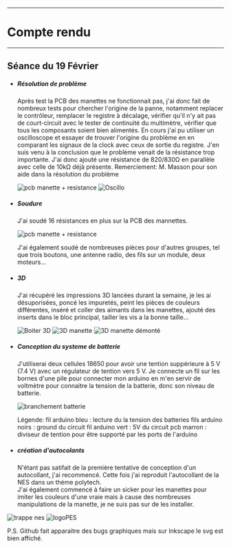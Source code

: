 *******************
# Compte rendu 
*******************
## Séance du 19 Février

- ##### Résolution de problème
  Après test la PCB des manettes ne fonctionnait pas, j'ai donc fait de nombreux tests pour chercher l'origine de la panne, notamment replacer le contrôleur, remplacer le registre à décalage, vérifier qu'il n'y ait pas de court-circuit avec le tester de continuité du multimètre, vérifier que tous les composants soient bien alimentés. En cours j'ai pu utiliser un oscilloscope et essayer de trouver l'origine du problème en en comparant les signaux de la clock avec ceux de sortie du registre. J'en suis venu à la conclusion que le problème venait de la résistance trop importante. J'ai donc ajouté une résistance de 820/830Ω en parallèle avec celle de 10kΩ déjà présente.
  Remerciement: M. Masson pour son aide dans la résolution du problème

  ![pcb manette + resistance](/documentation/Images/pcbResistant.png)
  ![Oscillo](/documentation/Images/oscillo.png)


- ##### Soudure
 
  J'ai soudé 16 résistances en plus sur la PCB des mannettes.      

  ![pcb manette + resistance](/documentation/Images/pcbResistant.png)

  J'ai également soudé de nombreuses pièces pour d'autres groupes, tel que trois boutons, une antenne radio, des fils sur un module, deux moteurs...
  
- ##### 3D
  J'ai récupéré les impressions 3D lancées durant la semaine, je les ai désuporisées, poncé les impuretés, peint les pièces de couleurs différentes, inséré et coller des aimants dans les manettes, ajouté des inserts dans le bloc principal, tailler les vis a la bonne taille...

  ![Boiter 3D](/documentation/Images/Boitier3D.png)
  ![3D manette](/documentation/Images/3Dmanette.png)
  ![3D manette démonté](/documentation/Images/3DManetteDemonte.png)
  
- ##### Conception du systeme de batterie

  J'utiliserai deux cellules 18650 pour avoir une tention suppérieure à 5 V (7.4 V) avec un régulateur de tention vers 5 V. Je connecte un fil sur les bornes d'une pile pour connecter mon arduino en m'en servir de voltmètre pour connaitre la tension de la batterie, donc son niveau de batterie. 


  ![branchement batterie](/documentation/Images/branchementBatterie.png)

  Légende:
  fil arduino bleu : lecture du la tension des batteries
  fils arduino noirs : ground du circuit
  fil arduino vert : 5V du circuit
  pcb marron : diviseur de tention pour être supporté par les ports de l'arduino

- ##### création d'autocolants

  N'étant pas satifait de la première tentative de conception d'un autocollant, j'ai recommencé. Cette fois j'ai reproduit l'autocollant de la NES dans un thème polytech.  
  J'ai également commencé à faire un sicker pour les manettes pour imiter les couleurs d'une vraie mais à cause des nombreuses manipulations de la manette, je ne suis pas sur de les installer.
  
![trappe nes](/documentation/Images/trappeNES.png)
![logoPES](/documentation/Images/logoPES.svg)

P.S. Github fait apparaitre des bugs graphiques mais sur Inkscape le svg est bien affiché.
